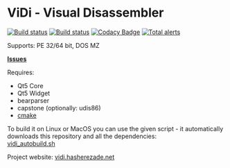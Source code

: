 ViDi - Visual Disassembler
==========

[![Build status](https://ci.appveyor.com/api/projects/status/jdbtd8s1m5hnpgn1?svg=true)](https://ci.appveyor.com/project/hasherezade/vidi)
[![Build status](https://travis-ci.org/hasherezade/ViDi.svg?branch=master)](https://travis-ci.org/hasherezade/ViDi)
[![Codacy Badge](https://api.codacy.com/project/badge/Grade/a45eaf404ba14100a954dcbc9414f465)](https://www.codacy.com/manual/hasherezade/ViDi?utm_source=github.com&amp;utm_medium=referral&amp;utm_content=hasherezade/ViDi&amp;utm_campaign=Badge_Grade)
[![Total alerts](https://img.shields.io/lgtm/alerts/g/hasherezade/ViDi.svg?logo=lgtm&logoWidth=18)](https://lgtm.com/projects/g/hasherezade/ViDi/alerts/)

Supports: PE 32/64 bit, DOS MZ

**[Issues](https://github.com/hasherezade/ViDi/issues)**

Requires:
+   Qt5 Core
+   Qt5 Widget
+   bearparser
+   capstone (optionally: udis86)
+   [cmake](http://www.cmake.org)

To build it on Linux or MacOS you can use the given script - it automatically downloads this repository and all the dependencies:<br/>
[vidi_autobuild.sh](https://raw.githubusercontent.com/hasherezade/ViDi/master/vidi_autobuild.sh)

Project website: [vidi.hasherezade.net](https://vidi.hasherezade.net)
